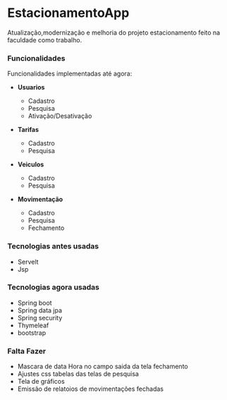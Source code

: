 # EstacionamentoApp

Atualização,modernização e melhoria do projeto estacionamento feito na faculdade como trabalho.


### Funcionalidades ###

Funcionalidades implementadas até agora:

- **Usuarios**
  - Cadastro
  - Pesquisa
  - Ativação/Desativação

- **Tarifas**
  - Cadastro 
  - Pesquisa
  
- **Veiculos**
  - Cadastro
  - Pesquisa

- **Movimentação**
  - Cadastro
  - Pesquisa
  - Fechamento
  

### Tecnologias antes usadas ###
- Servelt
- Jsp

### Tecnologias agora usadas ###
- Spring boot
- Spring data jpa
- Spring security
- Thymeleaf
- bootstrap

### Falta Fazer ###

- Mascara de data Hora no campo saida da tela fechamento
- Ajustes css tabelas das telas de pesquisa
- Tela de gráficos
- Emissão de relatoios de movimentações fechadas
